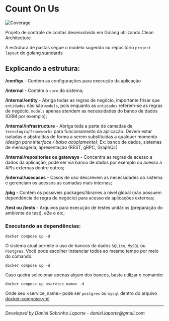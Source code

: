 # Count On Us

![Coverage](https://img.shields.io/badge/Coverage-89.2%25-brightgreen)

Projeto de controle de contas desenvolvido em Golang utilizando Clean Architecture

A estrutura de pastas segue o modelo sugerido no repositório `project-layout` do [golang standards](https://github.com/golang-standards/project-layout)

## Explicando a estrutura:

**/configs** - Contém as configurações para execução da aplicação

**/internal** - Contém o `core` do sistema;

**/internal/entity** - Abriga todas as regras de negócio, importante frisar que `entidades` não são `models`, pois enquanto as `entidades` referem-se as regras de negócio, `models` apenas atendem as necessidades do banco de dados (ORM por exemplo);

**/internal/infrastructure** - Abriga toda a parte de camadas de `tecnologia/frameworks` para funcionamento da aplicação. Devem estar isoladas e abstraídas de forma a serem substítuidas a qualquer momento _(design para interface / baixo acoplamento)_; Ex: banco de dados, sistemas de mensageria, apresentação (REST, gRPC, GraphQL)

**/internal/repositories ou gateways** - Concentra as regras de acesso a dados da aplicação, pode ser via banco de dados por exemplo ou acesso a APIs externas dentre outros;

**/internal/usecases** - Casos de uso descrevem as necessidades do sistema e gerenciam os acessos as camadas mais internas;

**/pkg** - Contém os possíveis packages/libraries a nível global (não possuem dependência de regra de negócio) para acesso de aplicações externas;

**/test ou /tests** - Arquivos para execução de testes unitários (preparação do ambiente de test), e2e e etc;

### Executando as dependências:

    docker compose up -d

O sistema atual permite o uso de bancos de dados `SQLite`, `MySQL` ou `Postgres`. Você pode escolher instanciar todos ao mesmo tempo por meio do comando:

    docker compose up -d

Caso queira selecionar apenas algum dos bancos, basta utilizar o comando:

    docker compose up <service_name> -d

Onde seu <service_name> pode ser `postgres` ou `mysql` dentro do arquivo [docker-compose.yml](docker-compose.yml)

---

_Developed by Daniel Sobrinho Laporte - daniel.laporte@gmail.com_

